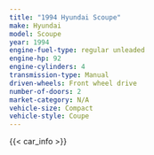 ```yaml
---
title: "1994 Hyundai Scoupe"
make: Hyundai
model: Scoupe
year: 1994
engine-fuel-type: regular unleaded
engine-hp: 92
engine-cylinders: 4
transmission-type: Manual
driven-wheels: Front wheel drive
number-of-doors: 2
market-category: N/A
vehicle-size: Compact
vehicle-style: Coupe
---
```


{{< car_info >}}
